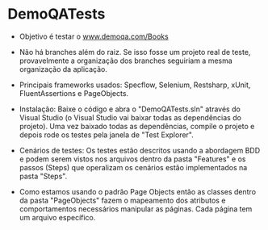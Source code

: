 # DemoQATests


- Objetivo é testar o www.demoqa.com/Books

- Não há branches além do raiz. Se isso fosse um projeto real de teste, provavelmente a organização dos branches seguiriam a mesma organização da aplicação.

- Principais frameworks usados: Specflow, Selenium, Restsharp, xUnit, FluentAssertions e PageObjects.

- Instalação: Baixe o código e abra o "DemoQATests.sln" através do Visual Studio (o Visual Studio vai baixar todas as dependências do projeto). Uma vez baixado todas as dependências, compile o projeto e depois rode os testes pela janela de "Test Explorer".

- Cenários de testes: Os testes estão descritos usando a abordagem BDD e podem serem vistos nos arquivos dentro da pasta "Features" e os passos (Steps) que operalizam os cenários estão implementados na pasta "Steps".

- Como estamos usando o padrão Page Objects então as classes dentro da pasta "PageObjects" fazem o mapeamento dos atributos e comportamentos necessários manipular as páginas. Cada página tem um arquivo específico.

